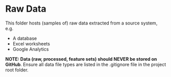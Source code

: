 # Raw Data

This folder hosts (samples of) raw data extracted from a source system, e.g. 
* A database
* Excel worksheets
* Google Analytics

**NOTE: Data (raw, processed, feature sets) should NEVER be stored on GitHub**. Ensure all data file types are listed in the .gitignore file in the project root folder. 
